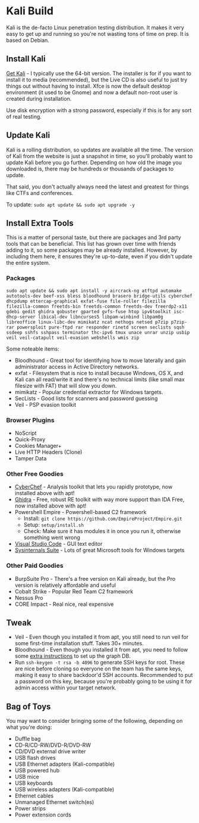 # Kali Build

Kali is the de-facto Linux penetration testing distribution. It makes it very easy to get up and running so you're not wasting tons of time on prep. It is based on Debian.

## Install Kali

[Get Kali](https://www.kali.org/downloads/) - I typically use the 64-bit version. The installer is for if you want to install it to media (recommended), but the Live CD is also useful to just try things out without having to install. Xfce is now the default desktop environment (it used to be Gnome) and now a default non-root user is created during installation.

Use disk encryption with a strong password, especially if this is for any sort of real testing. 

## Update Kali

Kali is a rolling distribution, so updates are available all the time. The version of Kali from the website is just a snapshot in time, so you'll probably want to update Kali before you go further. Depending on how old the image you downloaded is, there may be hundreds or thousands of packages to update.

That said, you don't actually always need the latest and greatest for things like CTFs and conferences.

To update: `sudo apt update && sudo apt upgrade -y`

## Install Extra Tools

This is a matter of personal taste, but there are packages and 3rd party tools that can be beneficial. This list has grown over time with friends adding to it, so some packages may be already installed. However, by including them here, it ensures they're up-to-date, even if you didn't update the entire system.

### Packages

`sudo apt update && sudo apt install -y aircrack-ng atftpd automake autotools-dev beef-xss bless bloodhound brasero bridge-utils cyberchef dhcpdump ettercap-graphical exfat-fuse file-roller filezilla filezilla-common freetds-bin freetds-common freetds-dev freerdp2-x11 gdebi gedit ghidra gobuster gparted gvfs-fuse htop ipv6toolkit isc-dhcp-server libical-dev libncurses5 libpam-winbind libpam0g libreoffice linux-libc-dev mimikatz ncat nethogs netsed p7zip p7zip-rar powersploit pure-ftpd rar responder rinetd screen seclists sqsh ssdeep sshfs sshpass terminator thc-ipv6 tmux unace unrar unzip usbip veil veil-catapult veil-evasion webshells wmis zip`

Some noteable items:
- Bloodhound - Great tool for identifying how to move laterally and gain administrator access in Active Directory networks.
- exfat - Filesystem that is nice to install because Windows, OS X, and Kali can all read/write it and there's no technical limits (like small max filesize with FAT) that will slow you down.
- mimikatz - Popular credential extractor for Windows targets.
- SecLists - Good lists for scanners and password guessing
- Veil - PSP evasion toolkit

### Browser Plugins

- NoScript
- Quick-Proxy
- Cookies Manager+
- Live HTTP Headers (Clone)
- Tamper Data

### Other Free Goodies

- [CyberChef](https://github.com/gchq/CyberChef) - Analysis toolkit that lets you rapidly prototype, now installed above with apt!
- [Ghidra](https://ghidra-sre.org/) - Free, robust RE toolkit with way more support than IDA Free, now installed above with apt!
- Powershell Empire - Powershell-based C2 framework
  - Install: `git clone https://github.com/EmpireProject/Empire.git`
  - Setup: `setup/install.sh`
  - Check: Make sure it has modules it in once you run it, otherwise something went wrong
- [Visual Studio Code](https://code.visualstudio.com) - GUI text editor
- [Sysinternals Suite](https://docs.microsoft.com/en-us/sysinternals/downloads/sysinternals-suite) - Lots of great Microsoft tools for Windows targets

### Other Paid Goodies

- BurpSuite Pro - There's a free version on Kali already, but the Pro version is relatively affordable and useful
- Cobalt Strike - Popular Red Team C2 framework
- Nessus Pro
- CORE Impact - Real nice, real expensive

## Tweak

- Veil - Even though you installed it from apt, you still need to run veil for some first-time installation stuff. Takes 30+ minutes.
-	Bloodhound -  Even though you installed it from apt, you need to follow some [extra instructions](https://stealingthe.network/quick-guide-to-installing-bloodhound-in-kali-rolling/) to set up the graph DB. 
- Run `ssh-keygen -t rsa -b 4096` to generate SSH keys for root. These are nice before cloning so everyone on the team has the same keys, making it easy to share backdoor'd SSH accounts. Recommended to put a password on this key, because you're probably going to be using it for admin access within your target network.

## Bag of Toys

You may want to consider bringing some of the following, depending on what you're doing:

- Duffle bag
- CD-R/CD-RW/DVD-R/DVD-RW
- CD/DVD external drive writer
- USB flash drives
- USB Ethernet adapters (Kali-compatible)
- USB powered hub
- USB mice
- USB keyboards
- USB wireless adapters (Kali-compatible)
- Ethernet cables
- Unmanaged Ethernet switch(es)
- Power strips
- Power extension cords
